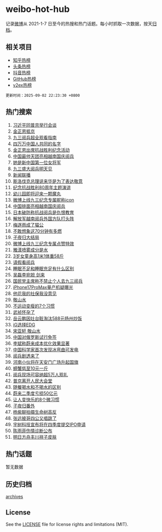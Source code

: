# weibo-hot-hub

记录[微博](https://www.weibo.com)从 2021-1-7 日至今的热搜和热门话题。每小时抓取一次数据，按天[归档](archives)。

## 相关项目

- [知乎热榜](https://github.com/snaildev/zhihu-hot-hub)
- [头条热榜](https://github.com/snaildev/toutiao-hot-hub)
- [抖音热榜](https://github.com/snaildev/douyin-hot-hub)
- [GitHub热榜](https://github.com/snaildev/github-hot-hub)
- [v2ex热榜](https://github.com/snaildev/v2ex-hot-hub)


`更新时间：2025-09-02 22:23:30 +0800`

## 热门搜索

1. [习近平同普京举行会谈](https://m.weibo.cn/search?containerid=100103type%3D1%26t%3D10%26q%3D%23%E4%B9%A0%E8%BF%91%E5%B9%B3%E5%90%8C%E6%99%AE%E4%BA%AC%E4%B8%BE%E8%A1%8C%E4%BC%9A%E8%B0%88%23&stream_entry_id=51&isnewpage=1&extparam=seat%3D1%26stream_entry_id%3D51%26c_type%3D51%26q%3D%2523%25E4%25B9%25A0%25E8%25BF%2591%25E5%25B9%25B3%25E5%2590%258C%25E6%2599%25AE%25E4%25BA%25AC%25E4%25B8%25BE%25E8%25A1%258C%25E4%25BC%259A%25E8%25B0%2588%2523%26cate%3D10103%26filter_type%3Drealtimehot%26dgr%3D0%26pos%3D0%26display_time%3D1756823008%26pre_seqid%3D17568230086429177301442)
1. [金正恩抵京](https://m.weibo.cn/search?containerid=100103type%3D1%26t%3D10%26q%3D%23%E9%87%91%E6%AD%A3%E6%81%A9%E6%8A%B5%E4%BA%AC%23&stream_entry_id=31&isnewpage=1&extparam=seat%3D1%26stream_entry_id%3D31%26flag%3D1%26q%3D%2523%25E9%2587%2591%25E6%25AD%25A3%25E6%2581%25A9%25E6%258A%25B5%25E4%25BA%25AC%2523%26lcate%3D5001%26dgr%3D0%26pos%3D0%26c_type%3D31%26realpos%3D1%26cate%3D5001%26band_rank%3D1%26filter_type%3Drealtimehot%26display_time%3D1756823008%26pre_seqid%3D17568230086429177301442)
1. [九三阅兵超全观看指南](https://m.weibo.cn/search?containerid=100103type%3D1%26t%3D10%26q%3D%23%E4%B9%9D%E4%B8%89%E9%98%85%E5%85%B5%E8%B6%85%E5%85%A8%E8%A7%82%E7%9C%8B%E6%8C%87%E5%8D%97%23&stream_entry_id=31&isnewpage=1&extparam=seat%3D1%26stream_entry_id%3D31%26flag%3D0%26q%3D%2523%25E4%25B9%259D%25E4%25B8%2589%25E9%2598%2585%25E5%2585%25B5%25E8%25B6%2585%25E5%2585%25A8%25E8%25A7%2582%25E7%259C%258B%25E6%258C%2587%25E5%258D%2597%2523%26lcate%3D5001%26dgr%3D0%26pos%3D1%26c_type%3D31%26realpos%3D2%26cate%3D5001%26band_rank%3D2%26filter_type%3Drealtimehot%26display_time%3D1756823008%26pre_seqid%3D17568230086429177301442)
1. [四万万中国人共同的名字](https://m.weibo.cn/search?containerid=100103type%3D1%26t%3D10%26q%3D%23%E5%9B%9B%E4%B8%87%E4%B8%87%E4%B8%AD%E5%9B%BD%E4%BA%BA%E5%85%B1%E5%90%8C%E7%9A%84%E5%90%8D%E5%AD%97%23&stream_entry_id=31&isnewpage=1&extparam=seat%3D1%26stream_entry_id%3D31%26flag%3D0%26q%3D%2523%25E5%259B%259B%25E4%25B8%2587%25E4%25B8%2587%25E4%25B8%25AD%25E5%259B%25BD%25E4%25BA%25BA%25E5%2585%25B1%25E5%2590%258C%25E7%259A%2584%25E5%2590%258D%25E5%25AD%2597%2523%26lcate%3D5001%26dgr%3D0%26pos%3D2%26c_type%3D31%26realpos%3D3%26cate%3D5001%26band_rank%3D3%26filter_type%3Drealtimehot%26display_time%3D1756823008%26pre_seqid%3D17568230086429177301442)
1. [金正恩出席抗战胜利纪念活动](https://m.weibo.cn/search?containerid=100103type%3D1%26t%3D10%26q%3D%23%E9%87%91%E6%AD%A3%E6%81%A9%E5%87%BA%E5%B8%AD%E6%8A%97%E6%88%98%E8%83%9C%E5%88%A9%E7%BA%AA%E5%BF%B5%E6%B4%BB%E5%8A%A8%23&stream_entry_id=31&isnewpage=1&extparam=seat%3D1%26stream_entry_id%3D31%26flag%3D1%26q%3D%2523%25E9%2587%2591%25E6%25AD%25A3%25E6%2581%25A9%25E5%2587%25BA%25E5%25B8%25AD%25E6%258A%2597%25E6%2588%2598%25E8%2583%259C%25E5%2588%25A9%25E7%25BA%25AA%25E5%25BF%25B5%25E6%25B4%25BB%25E5%258A%25A8%2523%26lcate%3D5001%26dgr%3D0%26pos%3D3%26c_type%3D31%26realpos%3D4%26cate%3D5001%26band_rank%3D4%26filter_type%3Drealtimehot%26display_time%3D1756823008%26pre_seqid%3D17568230086429177301442)
1. [中国最帅天团亮相越南国庆阅兵](https://m.weibo.cn/search?containerid=100103type%3D1%26t%3D10%26q%3D%23%E4%B8%AD%E5%9B%BD%E6%9C%80%E5%B8%85%E5%A4%A9%E5%9B%A2%E4%BA%AE%E7%9B%B8%E8%B6%8A%E5%8D%97%E5%9B%BD%E5%BA%86%E9%98%85%E5%85%B5%23&stream_entry_id=31&isnewpage=1&extparam=seat%3D1%26stream_entry_id%3D31%26flag%3D1%26q%3D%2523%25E4%25B8%25AD%25E5%259B%25BD%25E6%259C%2580%25E5%25B8%2585%25E5%25A4%25A9%25E5%259B%25A2%25E4%25BA%25AE%25E7%259B%25B8%25E8%25B6%258A%25E5%258D%2597%25E5%259B%25BD%25E5%25BA%2586%25E9%2598%2585%25E5%2585%25B5%2523%26lcate%3D5001%26dgr%3D0%26pos%3D4%26c_type%3D31%26realpos%3D5%26cate%3D5001%26band_rank%3D5%26filter_type%3Drealtimehot%26display_time%3D1756823008%26pre_seqid%3D17568230086429177301442)
1. [她是新中国第一位女将军](https://m.weibo.cn/search?containerid=100103type%3D1%26t%3D10%26q%3D%23%E5%A5%B9%E6%98%AF%E6%96%B0%E4%B8%AD%E5%9B%BD%E7%AC%AC%E4%B8%80%E4%BD%8D%E5%A5%B3%E5%B0%86%E5%86%9B%23&stream_entry_id=31&isnewpage=1&extparam=seat%3D1%26stream_entry_id%3D31%26flag%3D0%26q%3D%2523%25E5%25A5%25B9%25E6%2598%25AF%25E6%2596%25B0%25E4%25B8%25AD%25E5%259B%25BD%25E7%25AC%25AC%25E4%25B8%2580%25E4%25BD%258D%25E5%25A5%25B3%25E5%25B0%2586%25E5%2586%259B%2523%26lcate%3D5001%26dgr%3D0%26pos%3D5%26c_type%3D31%26realpos%3D6%26cate%3D5001%26band_rank%3D6%26filter_type%3Drealtimehot%26display_time%3D1756823008%26pre_seqid%3D17568230086429177301442)
1. [九三盛大阅兵明天见](https://m.weibo.cn/search?containerid=100103type%3D1%26t%3D10%26q%3D%23%E4%B9%9D%E4%B8%89%E7%9B%9B%E5%A4%A7%E9%98%85%E5%85%B5%E6%98%8E%E5%A4%A9%E8%A7%81%23&stream_entry_id=31&isnewpage=1&extparam=seat%3D1%26stream_entry_id%3D31%26flag%3D0%26q%3D%2523%25E4%25B9%259D%25E4%25B8%2589%25E7%259B%259B%25E5%25A4%25A7%25E9%2598%2585%25E5%2585%25B5%25E6%2598%258E%25E5%25A4%25A9%25E8%25A7%2581%2523%26lcate%3D5001%26dgr%3D0%26pos%3D6%26c_type%3D31%26realpos%3D7%26cate%3D5001%26band_rank%3D7%26filter_type%3Drealtimehot%26display_time%3D1756823008%26pre_seqid%3D17568230086429177301442)
1. [新闻联播](https://m.weibo.cn/search?containerid=100103type%3D1%26t%3D10%26q%3D%23%E6%96%B0%E9%97%BB%E8%81%94%E6%92%AD%23&stream_entry_id=31&isnewpage=1&extparam=seat%3D1%26stream_entry_id%3D31%26flag%3D0%26q%3D%2523%25E6%2596%25B0%25E9%2597%25BB%25E8%2581%2594%25E6%2592%25AD%2523%26lcate%3D5001%26dgr%3D0%26pos%3D7%26c_type%3D31%26realpos%3D8%26cate%3D5001%26band_rank%3D8%26filter_type%3Drealtimehot%26display_time%3D1756823008%26pre_seqid%3D17568230086429177301442)
1. [斯洛伐克总理说来华是为了表达敬意](https://m.weibo.cn/search?containerid=100103type%3D1%26t%3D10%26q%3D%23%E6%96%AF%E6%B4%9B%E4%BC%90%E5%85%8B%E6%80%BB%E7%90%86%E8%AF%B4%E6%9D%A5%E5%8D%8E%E6%98%AF%E4%B8%BA%E4%BA%86%E8%A1%A8%E8%BE%BE%E6%95%AC%E6%84%8F%23&stream_entry_id=31&isnewpage=1&extparam=seat%3D1%26stream_entry_id%3D31%26flag%3D0%26q%3D%2523%25E6%2596%25AF%25E6%25B4%259B%25E4%25BC%2590%25E5%2585%258B%25E6%2580%25BB%25E7%2590%2586%25E8%25AF%25B4%25E6%259D%25A5%25E5%258D%258E%25E6%2598%25AF%25E4%25B8%25BA%25E4%25BA%2586%25E8%25A1%25A8%25E8%25BE%25BE%25E6%2595%25AC%25E6%2584%258F%2523%26lcate%3D5001%26dgr%3D0%26pos%3D8%26c_type%3D31%26realpos%3D9%26cate%3D5001%26band_rank%3D9%26filter_type%3Drealtimehot%26display_time%3D1756823008%26pre_seqid%3D17568230086429177301442)
1. [纪念抗战胜利80周年主题演讲](https://m.weibo.cn/search?containerid=100103type%3D1%26t%3D10%26q%3D%23%E7%BA%AA%E5%BF%B5%E6%8A%97%E6%88%98%E8%83%9C%E5%88%A980%E5%91%A8%E5%B9%B4%E4%B8%BB%E9%A2%98%E6%BC%94%E8%AE%B2%23&stream_entry_id=31&isnewpage=1&extparam=seat%3D1%26stream_entry_id%3D31%26flag%3D0%26q%3D%2523%25E7%25BA%25AA%25E5%25BF%25B5%25E6%258A%2597%25E6%2588%2598%25E8%2583%259C%25E5%2588%25A980%25E5%2591%25A8%25E5%25B9%25B4%25E4%25B8%25BB%25E9%25A2%2598%25E6%25BC%2594%25E8%25AE%25B2%2523%26lcate%3D5001%26dgr%3D0%26pos%3D9%26c_type%3D31%26realpos%3D10%26cate%3D5001%26band_rank%3D10%26filter_type%3Drealtimehot%26display_time%3D1756823008%26pre_seqid%3D17568230086429177301442)
1. [幼儿园即将迎来一颗魔丸](https://m.weibo.cn/search?containerid=100103type%3D1%26t%3D10%26q%3D%E5%B9%BC%E5%84%BF%E5%9B%AD%E5%8D%B3%E5%B0%86%E8%BF%8E%E6%9D%A5%E4%B8%80%E9%A2%97%E9%AD%94%E4%B8%B8&stream_entry_id=31&isnewpage=1&extparam=seat%3D1%26stream_entry_id%3D31%26flag%3D0%26q%3D%25E5%25B9%25BC%25E5%2584%25BF%25E5%259B%25AD%25E5%258D%25B3%25E5%25B0%2586%25E8%25BF%258E%25E6%259D%25A5%25E4%25B8%2580%25E9%25A2%2597%25E9%25AD%2594%25E4%25B8%25B8%26lcate%3D5001%26dgr%3D0%26pos%3D10%26c_type%3D31%26realpos%3D11%26cate%3D5001%26band_rank%3D11%26filter_type%3Drealtimehot%26display_time%3D1756823008%26pre_seqid%3D17568230086429177301442)
1. [微博上线九三纪念专属昵称icon](https://m.weibo.cn/search?containerid=100103type%3D1%26t%3D10%26q%3D%23%E5%BE%AE%E5%8D%9A%E4%B8%8A%E7%BA%BF%E4%B9%9D%E4%B8%89%E7%BA%AA%E5%BF%B5%E4%B8%93%E5%B1%9E%E6%98%B5%E7%A7%B0icon%23&stream_entry_id=31&isnewpage=1&extparam=seat%3D1%26stream_entry_id%3D31%26flag%3D0%26q%3D%2523%25E5%25BE%25AE%25E5%258D%259A%25E4%25B8%258A%25E7%25BA%25BF%25E4%25B9%259D%25E4%25B8%2589%25E7%25BA%25AA%25E5%25BF%25B5%25E4%25B8%2593%25E5%25B1%259E%25E6%2598%25B5%25E7%25A7%25B0icon%2523%26lcate%3D5001%26dgr%3D0%26pos%3D11%26c_type%3D31%26realpos%3D12%26cate%3D5001%26band_rank%3D12%26filter_type%3Drealtimehot%26display_time%3D1756823008%26pre_seqid%3D17568230086429177301442)
1. [中国排面亮相越南国庆阅兵](https://m.weibo.cn/search?containerid=100103type%3D1%26t%3D10%26q%3D%23%E4%B8%AD%E5%9B%BD%E6%8E%92%E9%9D%A2%E4%BA%AE%E7%9B%B8%E8%B6%8A%E5%8D%97%E5%9B%BD%E5%BA%86%E9%98%85%E5%85%B5%23&stream_entry_id=31&isnewpage=1&extparam=seat%3D1%26stream_entry_id%3D31%26flag%3D0%26q%3D%2523%25E4%25B8%25AD%25E5%259B%25BD%25E6%258E%2592%25E9%259D%25A2%25E4%25BA%25AE%25E7%259B%25B8%25E8%25B6%258A%25E5%258D%2597%25E5%259B%25BD%25E5%25BA%2586%25E9%2598%2585%25E5%2585%25B5%2523%26lcate%3D5001%26dgr%3D0%26pos%3D12%26c_type%3D31%26realpos%3D13%26cate%3D5001%26band_rank%3D13%26filter_type%3Drealtimehot%26display_time%3D1756823008%26pre_seqid%3D17568230086429177301442)
1. [日本破防称抗战阅兵是仇恨教育](https://m.weibo.cn/search?containerid=100103type%3D1%26t%3D10%26q%3D%23%E6%97%A5%E6%9C%AC%E7%A0%B4%E9%98%B2%E7%A7%B0%E6%8A%97%E6%88%98%E9%98%85%E5%85%B5%E6%98%AF%E4%BB%87%E6%81%A8%E6%95%99%E8%82%B2%23&stream_entry_id=31&isnewpage=1&extparam=seat%3D1%26stream_entry_id%3D31%26flag%3D0%26q%3D%2523%25E6%2597%25A5%25E6%259C%25AC%25E7%25A0%25B4%25E9%2598%25B2%25E7%25A7%25B0%25E6%258A%2597%25E6%2588%2598%25E9%2598%2585%25E5%2585%25B5%25E6%2598%25AF%25E4%25BB%2587%25E6%2581%25A8%25E6%2595%2599%25E8%2582%25B2%2523%26lcate%3D5001%26dgr%3D0%26pos%3D13%26c_type%3D31%26realpos%3D14%26cate%3D5001%26band_rank%3D14%26filter_type%3Drealtimehot%26display_time%3D1756823008%26pre_seqid%3D17568230086429177301442)
1. [解放军越南阅兵外国方队打头阵](https://m.weibo.cn/search?containerid=100103type%3D1%26t%3D10%26q%3D%E8%A7%A3%E6%94%BE%E5%86%9B%E8%B6%8A%E5%8D%97%E9%98%85%E5%85%B5%E5%A4%96%E5%9B%BD%E6%96%B9%E9%98%9F%E6%89%93%E5%A4%B4%E9%98%B5&stream_entry_id=31&isnewpage=1&extparam=seat%3D1%26stream_entry_id%3D31%26flag%3D0%26q%3D%25E8%25A7%25A3%25E6%2594%25BE%25E5%2586%259B%25E8%25B6%258A%25E5%258D%2597%25E9%2598%2585%25E5%2585%25B5%25E5%25A4%2596%25E5%259B%25BD%25E6%2596%25B9%25E9%2598%259F%25E6%2589%2593%25E5%25A4%25B4%25E9%2598%25B5%26lcate%3D5001%26dgr%3D0%26pos%3D14%26c_type%3D31%26realpos%3D15%26cate%3D5001%26band_rank%3D15%26filter_type%3Drealtimehot%26display_time%3D1756823008%26pre_seqid%3D17568230086429177301442)
1. [梅逐雨成了猫公](https://m.weibo.cn/search?containerid=100103type%3D1%26t%3D10%26q%3D%23%E6%A2%85%E9%80%90%E9%9B%A8%E6%88%90%E4%BA%86%E7%8C%AB%E5%85%AC%23&stream_entry_id=31&isnewpage=1&extparam=seat%3D1%26stream_entry_id%3D31%26flag%3D0%26q%3D%2523%25E6%25A2%2585%25E9%2580%2590%25E9%259B%25A8%25E6%2588%2590%25E4%25BA%2586%25E7%258C%25AB%25E5%2585%25AC%2523%26lcate%3D5001%26dgr%3D0%26pos%3D15%26c_type%3D31%26realpos%3D16%26cate%3D5001%26band_rank%3D16%26filter_type%3Drealtimehot%26display_time%3D1756823008%26pre_seqid%3D17568230086429177301442)
1. [不敢想象这70分钟有多燃](https://m.weibo.cn/search?containerid=100103type%3D1%26t%3D10%26q%3D%23%E4%B8%8D%E6%95%A2%E6%83%B3%E8%B1%A1%E8%BF%9970%E5%88%86%E9%92%9F%E6%9C%89%E5%A4%9A%E7%87%83%23&stream_entry_id=31&isnewpage=1&extparam=seat%3D1%26stream_entry_id%3D31%26flag%3D1%26q%3D%2523%25E4%25B8%258D%25E6%2595%25A2%25E6%2583%25B3%25E8%25B1%25A1%25E8%25BF%259970%25E5%2588%2586%25E9%2592%259F%25E6%259C%2589%25E5%25A4%259A%25E7%2587%2583%2523%26lcate%3D5001%26dgr%3D0%26pos%3D16%26c_type%3D31%26realpos%3D17%26cate%3D5001%26band_rank%3D17%26filter_type%3Drealtimehot%26display_time%3D1756823008%26pre_seqid%3D17568230086429177301442)
1. [子夜归大结局](https://m.weibo.cn/search?containerid=100103type%3D1%26t%3D10%26q%3D%E5%AD%90%E5%A4%9C%E5%BD%92%E5%A4%A7%E7%BB%93%E5%B1%80&stream_entry_id=31&isnewpage=1&extparam=seat%3D1%26stream_entry_id%3D31%26flag%3D0%26q%3D%25E5%25AD%2590%25E5%25A4%259C%25E5%25BD%2592%25E5%25A4%25A7%25E7%25BB%2593%25E5%25B1%2580%26lcate%3D5001%26dgr%3D0%26pos%3D17%26c_type%3D31%26realpos%3D18%26cate%3D5001%26band_rank%3D18%26filter_type%3Drealtimehot%26display_time%3D1756823008%26pre_seqid%3D17568230086429177301442)
1. [微博上线九三纪念专属点赞特效](https://m.weibo.cn/search?containerid=100103type%3D1%26t%3D10%26q%3D%23%E5%BE%AE%E5%8D%9A%E4%B8%8A%E7%BA%BF%E4%B9%9D%E4%B8%89%E7%BA%AA%E5%BF%B5%E4%B8%93%E5%B1%9E%E7%82%B9%E8%B5%9E%E7%89%B9%E6%95%88%23&stream_entry_id=31&isnewpage=1&extparam=seat%3D1%26stream_entry_id%3D31%26flag%3D0%26q%3D%2523%25E5%25BE%25AE%25E5%258D%259A%25E4%25B8%258A%25E7%25BA%25BF%25E4%25B9%259D%25E4%25B8%2589%25E7%25BA%25AA%25E5%25BF%25B5%25E4%25B8%2593%25E5%25B1%259E%25E7%2582%25B9%25E8%25B5%259E%25E7%2589%25B9%25E6%2595%2588%2523%26lcate%3D5001%26dgr%3D0%26pos%3D18%26c_type%3D31%26realpos%3D19%26cate%3D5001%26band_rank%3D19%26filter_type%3Drealtimehot%26display_time%3D1756823008%26pre_seqid%3D17568230086429177301442)
1. [雅漾喷雾成分是水](https://m.weibo.cn/search?containerid=100103type%3D1%26t%3D10%26q%3D%23%E9%9B%85%E6%BC%BE%E5%96%B7%E9%9B%BE%E6%88%90%E5%88%86%E6%98%AF%E6%B0%B4%23&stream_entry_id=31&isnewpage=1&extparam=seat%3D1%26stream_entry_id%3D31%26flag%3D0%26q%3D%2523%25E9%259B%2585%25E6%25BC%25BE%25E5%2596%25B7%25E9%259B%25BE%25E6%2588%2590%25E5%2588%2586%25E6%2598%25AF%25E6%25B0%25B4%2523%26lcate%3D5001%26dgr%3D0%26pos%3D19%26c_type%3D31%26realpos%3D20%26cate%3D5001%26band_rank%3D20%26filter_type%3Drealtimehot%26display_time%3D1756823008%26pre_seqid%3D17568230086429177301442)
1. [3岁女童身高1米1体重58斤](https://m.weibo.cn/search?containerid=100103type%3D1%26t%3D10%26q%3D%233%E5%B2%81%E5%A5%B3%E7%AB%A5%E8%BA%AB%E9%AB%981%E7%B1%B31%E4%BD%93%E9%87%8D58%E6%96%A4%23&stream_entry_id=31&isnewpage=1&extparam=seat%3D1%26stream_entry_id%3D31%26flag%3D1%26q%3D%25233%25E5%25B2%2581%25E5%25A5%25B3%25E7%25AB%25A5%25E8%25BA%25AB%25E9%25AB%25981%25E7%25B1%25B31%25E4%25BD%2593%25E9%2587%258D58%25E6%2596%25A4%2523%26lcate%3D5001%26dgr%3D0%26pos%3D20%26c_type%3D31%26realpos%3D21%26cate%3D5001%26band_rank%3D21%26filter_type%3Drealtimehot%26display_time%3D1756823008%26pre_seqid%3D17568230086429177301442)
1. [请假看阅兵](https://m.weibo.cn/search?containerid=100103type%3D1%26t%3D10%26q%3D%E8%AF%B7%E5%81%87%E7%9C%8B%E9%98%85%E5%85%B5&stream_entry_id=31&isnewpage=1&extparam=seat%3D1%26stream_entry_id%3D31%26flag%3D0%26q%3D%25E8%25AF%25B7%25E5%2581%2587%25E7%259C%258B%25E9%2598%2585%25E5%2585%25B5%26lcate%3D5001%26dgr%3D0%26pos%3D21%26c_type%3D31%26realpos%3D22%26cate%3D5001%26band_rank%3D22%26filter_type%3Drealtimehot%26display_time%3D1756823008%26pre_seqid%3D17568230086429177301442)
1. [睡眠不足和睡眠充足有什么区别](https://m.weibo.cn/search?containerid=100103type%3D1%26t%3D10%26q%3D%E7%9D%A1%E7%9C%A0%E4%B8%8D%E8%B6%B3%E5%92%8C%E7%9D%A1%E7%9C%A0%E5%85%85%E8%B6%B3%E6%9C%89%E4%BB%80%E4%B9%88%E5%8C%BA%E5%88%AB&stream_entry_id=31&isnewpage=1&extparam=seat%3D1%26stream_entry_id%3D31%26flag%3D0%26q%3D%25E7%259D%25A1%25E7%259C%25A0%25E4%25B8%258D%25E8%25B6%25B3%25E5%2592%258C%25E7%259D%25A1%25E7%259C%25A0%25E5%2585%2585%25E8%25B6%25B3%25E6%259C%2589%25E4%25BB%2580%25E4%25B9%2588%25E5%258C%25BA%25E5%2588%25AB%26lcate%3D5001%26dgr%3D0%26pos%3D22%26c_type%3D31%26realpos%3D23%26cate%3D5001%26band_rank%3D23%26filter_type%3Drealtimehot%26display_time%3D1756823008%26pre_seqid%3D17568230086429177301442)
1. [吴磊李宛妲 剑来](https://m.weibo.cn/search?containerid=100103type%3D1%26t%3D10%26q%3D%E5%90%B4%E7%A3%8A%E6%9D%8E%E5%AE%9B%E5%A6%B2+%E5%89%91%E6%9D%A5&stream_entry_id=31&isnewpage=1&extparam=seat%3D1%26stream_entry_id%3D31%26flag%3D1%26q%3D%25E5%2590%25B4%25E7%25A3%258A%25E6%259D%258E%25E5%25AE%259B%25E5%25A6%25B2%2520%25E5%2589%2591%25E6%259D%25A5%26lcate%3D5001%26dgr%3D0%26pos%3D23%26c_type%3D31%26realpos%3D24%26cate%3D5001%26band_rank%3D24%26filter_type%3Drealtimehot%26display_time%3D1756823008%26pre_seqid%3D17568230086429177301442)
1. [国民党主席称不禁止个人去九三阅兵](https://m.weibo.cn/search?containerid=100103type%3D1%26t%3D10%26q%3D%23%E5%9B%BD%E6%B0%91%E5%85%9A%E4%B8%BB%E5%B8%AD%E7%A7%B0%E4%B8%8D%E7%A6%81%E6%AD%A2%E4%B8%AA%E4%BA%BA%E5%8E%BB%E4%B9%9D%E4%B8%89%E9%98%85%E5%85%B5%23&stream_entry_id=31&isnewpage=1&extparam=seat%3D1%26stream_entry_id%3D31%26flag%3D0%26q%3D%2523%25E5%259B%25BD%25E6%25B0%2591%25E5%2585%259A%25E4%25B8%25BB%25E5%25B8%25AD%25E7%25A7%25B0%25E4%25B8%258D%25E7%25A6%2581%25E6%25AD%25A2%25E4%25B8%25AA%25E4%25BA%25BA%25E5%258E%25BB%25E4%25B9%259D%25E4%25B8%2589%25E9%2598%2585%25E5%2585%25B5%2523%26lcate%3D5001%26dgr%3D0%26pos%3D24%26c_type%3D31%26realpos%3D25%26cate%3D5001%26band_rank%3D25%26filter_type%3Drealtimehot%26display_time%3D1756823008%26pre_seqid%3D17568230086429177301442)
1. [iPhone17ProMax量产机疑曝光](https://m.weibo.cn/search?containerid=100103type%3D1%26t%3D10%26q%3D%23iPhone17ProMax%E9%87%8F%E4%BA%A7%E6%9C%BA%E7%96%91%E6%9B%9D%E5%85%89%23&stream_entry_id=31&isnewpage=1&extparam=seat%3D1%26stream_entry_id%3D31%26flag%3D1%26q%3D%2523iPhone17ProMax%25E9%2587%258F%25E4%25BA%25A7%25E6%259C%25BA%25E7%2596%2591%25E6%259B%259D%25E5%2585%2589%2523%26lcate%3D5001%26dgr%3D0%26pos%3D25%26c_type%3D31%26realpos%3D26%26cate%3D5001%26band_rank%3D26%26filter_type%3Drealtimehot%26display_time%3D1756823008%26pre_seqid%3D17568230086429177301442)
1. [他花我的社保我没意见](https://m.weibo.cn/search?containerid=100103type%3D1%26t%3D10%26q%3D%E4%BB%96%E8%8A%B1%E6%88%91%E7%9A%84%E7%A4%BE%E4%BF%9D%E6%88%91%E6%B2%A1%E6%84%8F%E8%A7%81&stream_entry_id=31&isnewpage=1&extparam=seat%3D1%26stream_entry_id%3D31%26flag%3D0%26q%3D%25E4%25BB%2596%25E8%258A%25B1%25E6%2588%2591%25E7%259A%2584%25E7%25A4%25BE%25E4%25BF%259D%25E6%2588%2591%25E6%25B2%25A1%25E6%2584%258F%25E8%25A7%2581%26lcate%3D5001%26dgr%3D0%26pos%3D26%26c_type%3D31%26realpos%3D27%26cate%3D5001%26band_rank%3D27%26filter_type%3Drealtimehot%26display_time%3D1756823008%26pre_seqid%3D17568230086429177301442)
1. [敬山水](https://m.weibo.cn/search?containerid=100103type%3D1%26t%3D10%26q%3D%E6%95%AC%E5%B1%B1%E6%B0%B4&stream_entry_id=31&isnewpage=1&extparam=seat%3D1%26stream_entry_id%3D31%26flag%3D1%26q%3D%25E6%2595%25AC%25E5%25B1%25B1%25E6%25B0%25B4%26lcate%3D5001%26dgr%3D0%26pos%3D27%26c_type%3D31%26realpos%3D28%26cate%3D5001%26band_rank%3D28%26filter_type%3Drealtimehot%26display_time%3D1756823008%26pre_seqid%3D17568230086429177301442)
1. [不运动变瘦的7个习惯](https://m.weibo.cn/search?containerid=100103type%3D1%26t%3D10%26q%3D%E4%B8%8D%E8%BF%90%E5%8A%A8%E5%8F%98%E7%98%A6%E7%9A%847%E4%B8%AA%E4%B9%A0%E6%83%AF&stream_entry_id=31&isnewpage=1&extparam=seat%3D1%26stream_entry_id%3D31%26flag%3D0%26q%3D%25E4%25B8%258D%25E8%25BF%2590%25E5%258A%25A8%25E5%258F%2598%25E7%2598%25A6%25E7%259A%25847%25E4%25B8%25AA%25E4%25B9%25A0%25E6%2583%25AF%26lcate%3D5001%26dgr%3D0%26pos%3D28%26c_type%3D31%26realpos%3D29%26cate%3D5001%26band_rank%3D29%26filter_type%3Drealtimehot%26display_time%3D1756823008%26pre_seqid%3D17568230086429177301442)
1. [武祯怀孕了](https://m.weibo.cn/search?containerid=100103type%3D1%26t%3D10%26q%3D%23%E6%AD%A6%E7%A5%AF%E6%80%80%E5%AD%95%E4%BA%86%23&stream_entry_id=31&isnewpage=1&extparam=seat%3D1%26stream_entry_id%3D31%26flag%3D0%26q%3D%2523%25E6%25AD%25A6%25E7%25A5%25AF%25E6%2580%2580%25E5%25AD%2595%25E4%25BA%2586%2523%26lcate%3D5001%26dgr%3D0%26pos%3D29%26c_type%3D31%26realpos%3D30%26cate%3D5001%26band_rank%3D30%26filter_type%3Drealtimehot%26display_time%3D1756823008%26pre_seqid%3D17568230086429177301442)
1. [岳云鹏因灶台脏淘汰588元扬州炒饭](https://m.weibo.cn/search?containerid=100103type%3D1%26t%3D10%26q%3D%E5%B2%B3%E4%BA%91%E9%B9%8F%E5%9B%A0%E7%81%B6%E5%8F%B0%E8%84%8F%E6%B7%98%E6%B1%B0588%E5%85%83%E6%89%AC%E5%B7%9E%E7%82%92%E9%A5%AD&stream_entry_id=31&isnewpage=1&extparam=seat%3D1%26stream_entry_id%3D31%26flag%3D0%26q%3D%25E5%25B2%25B3%25E4%25BA%2591%25E9%25B9%258F%25E5%259B%25A0%25E7%2581%25B6%25E5%258F%25B0%25E8%2584%258F%25E6%25B7%2598%25E6%25B1%25B0588%25E5%2585%2583%25E6%2589%25AC%25E5%25B7%259E%25E7%2582%2592%25E9%25A5%25AD%26lcate%3D5001%26dgr%3D0%26pos%3D30%26c_type%3D31%26realpos%3D31%26cate%3D5001%26band_rank%3D31%26filter_type%3Drealtimehot%26display_time%3D1756823008%26pre_seqid%3D17568230086429177301442)
1. [iG选择EDG](https://m.weibo.cn/search?containerid=100103type%3D1%26t%3D10%26q%3D%23iG%E9%80%89%E6%8B%A9EDG%23&stream_entry_id=31&isnewpage=1&extparam=seat%3D1%26stream_entry_id%3D31%26flag%3D0%26q%3D%2523iG%25E9%2580%2589%25E6%258B%25A9EDG%2523%26lcate%3D5001%26dgr%3D0%26pos%3D31%26c_type%3D31%26realpos%3D32%26cate%3D5001%26band_rank%3D32%26filter_type%3Drealtimehot%26display_time%3D1756823008%26pre_seqid%3D17568230086429177301442)
1. [宋亚轩 敬山水](https://m.weibo.cn/search?containerid=100103type%3D1%26t%3D10%26q%3D%E5%AE%8B%E4%BA%9A%E8%BD%A9+%E6%95%AC%E5%B1%B1%E6%B0%B4&stream_entry_id=31&isnewpage=1&extparam=seat%3D1%26stream_entry_id%3D31%26flag%3D0%26q%3D%25E5%25AE%258B%25E4%25BA%259A%25E8%25BD%25A9%2520%25E6%2595%25AC%25E5%25B1%25B1%25E6%25B0%25B4%26lcate%3D5001%26dgr%3D0%26pos%3D32%26c_type%3D31%26realpos%3D33%26cate%3D5001%26band_rank%3D33%26filter_type%3Drealtimehot%26display_time%3D1756823008%26pre_seqid%3D17568230086429177301442)
1. [中国对俄罗斯试行免签](https://m.weibo.cn/search?containerid=100103type%3D1%26t%3D10%26q%3D%23%E4%B8%AD%E5%9B%BD%E5%AF%B9%E4%BF%84%E7%BD%97%E6%96%AF%E8%AF%95%E8%A1%8C%E5%85%8D%E7%AD%BE%23&stream_entry_id=31&isnewpage=1&extparam=seat%3D1%26stream_entry_id%3D31%26flag%3D0%26q%3D%2523%25E4%25B8%25AD%25E5%259B%25BD%25E5%25AF%25B9%25E4%25BF%2584%25E7%25BD%2597%25E6%2596%25AF%25E8%25AF%2595%25E8%25A1%258C%25E5%2585%258D%25E7%25AD%25BE%2523%26lcate%3D5001%26dgr%3D0%26pos%3D33%26c_type%3D31%26realpos%3D34%26cate%3D5001%26band_rank%3D34%26filter_type%3Drealtimehot%26display_time%3D1756823008%26pre_seqid%3D17568230086429177301442)
1. [李斌称蔚来成本优化效果显著](https://m.weibo.cn/search?containerid=100103type%3D1%26t%3D10%26q%3D%23%E6%9D%8E%E6%96%8C%E7%A7%B0%E8%94%9A%E6%9D%A5%E6%88%90%E6%9C%AC%E4%BC%98%E5%8C%96%E6%95%88%E6%9E%9C%E6%98%BE%E8%91%97%23&stream_entry_id=31&isnewpage=1&extparam=seat%3D1%26stream_entry_id%3D31%26flag%3D1%26q%3D%2523%25E6%259D%258E%25E6%2596%258C%25E7%25A7%25B0%25E8%2594%259A%25E6%259D%25A5%25E6%2588%2590%25E6%259C%25AC%25E4%25BC%2598%25E5%258C%2596%25E6%2595%2588%25E6%259E%259C%25E6%2598%25BE%25E8%2591%2597%2523%26lcate%3D5001%26dgr%3D0%26pos%3D34%26c_type%3D31%26realpos%3D35%26cate%3D5001%26band_rank%3D35%26filter_type%3Drealtimehot%26display_time%3D1756823008%26pre_seqid%3D17568230086429177301442)
1. [中国科学家首次发现冰弯曲可发电](https://m.weibo.cn/search?containerid=100103type%3D1%26t%3D10%26q%3D%23%E4%B8%AD%E5%9B%BD%E7%A7%91%E5%AD%A6%E5%AE%B6%E9%A6%96%E6%AC%A1%E5%8F%91%E7%8E%B0%E5%86%B0%E5%BC%AF%E6%9B%B2%E5%8F%AF%E5%8F%91%E7%94%B5%23&stream_entry_id=31&isnewpage=1&extparam=seat%3D1%26stream_entry_id%3D31%26flag%3D1%26q%3D%2523%25E4%25B8%25AD%25E5%259B%25BD%25E7%25A7%2591%25E5%25AD%25A6%25E5%25AE%25B6%25E9%25A6%2596%25E6%25AC%25A1%25E5%258F%2591%25E7%258E%25B0%25E5%2586%25B0%25E5%25BC%25AF%25E6%259B%25B2%25E5%258F%25AF%25E5%258F%2591%25E7%2594%25B5%2523%26lcate%3D5001%26dgr%3D0%26pos%3D35%26c_type%3D31%26realpos%3D36%26cate%3D5001%26band_rank%3D36%26filter_type%3Drealtimehot%26display_time%3D1756823008%26pre_seqid%3D17568230086429177301442)
1. [阅兵剧透来了](https://m.weibo.cn/search?containerid=100103type%3D1%26t%3D10%26q%3D%23%E9%98%85%E5%85%B5%E5%89%A7%E9%80%8F%E6%9D%A5%E4%BA%86%23&stream_entry_id=31&isnewpage=1&extparam=seat%3D1%26stream_entry_id%3D31%26flag%3D0%26q%3D%2523%25E9%2598%2585%25E5%2585%25B5%25E5%2589%25A7%25E9%2580%258F%25E6%259D%25A5%25E4%25BA%2586%2523%26lcate%3D5001%26dgr%3D0%26pos%3D36%26c_type%3D31%26realpos%3D37%26cate%3D5001%26band_rank%3D37%26filter_type%3Drealtimehot%26display_time%3D1756823008%26pre_seqid%3D17568230086429177301442)
1. [河南小伙将在天安门广场升起国旗](https://m.weibo.cn/search?containerid=100103type%3D1%26t%3D10%26q%3D%23%E6%B2%B3%E5%8D%97%E5%B0%8F%E4%BC%99%E5%B0%86%E5%9C%A8%E5%A4%A9%E5%AE%89%E9%97%A8%E5%B9%BF%E5%9C%BA%E5%8D%87%E8%B5%B7%E5%9B%BD%E6%97%97%23&stream_entry_id=31&isnewpage=1&extparam=seat%3D1%26stream_entry_id%3D31%26flag%3D1%26q%3D%2523%25E6%25B2%25B3%25E5%258D%2597%25E5%25B0%258F%25E4%25BC%2599%25E5%25B0%2586%25E5%259C%25A8%25E5%25A4%25A9%25E5%25AE%2589%25E9%2597%25A8%25E5%25B9%25BF%25E5%259C%25BA%25E5%258D%2587%25E8%25B5%25B7%25E5%259B%25BD%25E6%2597%2597%2523%26lcate%3D5001%26dgr%3D0%26pos%3D37%26c_type%3D31%26realpos%3D38%26cate%3D5001%26band_rank%3D38%26filter_type%3Drealtimehot%26display_time%3D1756823008%26pre_seqid%3D17568230086429177301442)
1. [螃蟹低至10元一斤](https://m.weibo.cn/search?containerid=100103type%3D1%26t%3D10%26q%3D%23%E8%9E%83%E8%9F%B9%E4%BD%8E%E8%87%B310%E5%85%83%E4%B8%80%E6%96%A4%23&stream_entry_id=31&isnewpage=1&extparam=seat%3D1%26stream_entry_id%3D31%26flag%3D0%26q%3D%2523%25E8%259E%2583%25E8%259F%25B9%25E4%25BD%258E%25E8%2587%25B310%25E5%2585%2583%25E4%25B8%2580%25E6%2596%25A4%2523%26lcate%3D5001%26dgr%3D0%26pos%3D38%26c_type%3D31%26realpos%3D39%26cate%3D5001%26band_rank%3D39%26filter_type%3Drealtimehot%26display_time%3D1756823008%26pre_seqid%3D17568230086429177301442)
1. [阅兵现场可容纳超5万人观礼](https://m.weibo.cn/search?containerid=100103type%3D1%26t%3D10%26q%3D%23%E9%98%85%E5%85%B5%E7%8E%B0%E5%9C%BA%E5%8F%AF%E5%AE%B9%E7%BA%B3%E8%B6%855%E4%B8%87%E4%BA%BA%E8%A7%82%E7%A4%BC%23&stream_entry_id=31&isnewpage=1&extparam=seat%3D1%26stream_entry_id%3D31%26flag%3D1%26q%3D%2523%25E9%2598%2585%25E5%2585%25B5%25E7%258E%25B0%25E5%259C%25BA%25E5%258F%25AF%25E5%25AE%25B9%25E7%25BA%25B3%25E8%25B6%25855%25E4%25B8%2587%25E4%25BA%25BA%25E8%25A7%2582%25E7%25A4%25BC%2523%26lcate%3D5001%26dgr%3D0%26pos%3D39%26c_type%3D31%26realpos%3D40%26cate%3D5001%26band_rank%3D40%26filter_type%3Drealtimehot%26display_time%3D1756823008%26pre_seqid%3D17568230086429177301442)
1. [普京离开人民大会堂](https://m.weibo.cn/search?containerid=100103type%3D1%26t%3D10%26q%3D%23%E6%99%AE%E4%BA%AC%E7%A6%BB%E5%BC%80%E4%BA%BA%E6%B0%91%E5%A4%A7%E4%BC%9A%E5%A0%82%23&stream_entry_id=31&isnewpage=1&extparam=seat%3D1%26stream_entry_id%3D31%26flag%3D0%26q%3D%2523%25E6%2599%25AE%25E4%25BA%25AC%25E7%25A6%25BB%25E5%25BC%2580%25E4%25BA%25BA%25E6%25B0%2591%25E5%25A4%25A7%25E4%25BC%259A%25E5%25A0%2582%2523%26lcate%3D5001%26dgr%3D0%26pos%3D40%26c_type%3D31%26realpos%3D41%26cate%3D5001%26band_rank%3D41%26filter_type%3Drealtimehot%26display_time%3D1756823008%26pre_seqid%3D17568230086429177301442)
1. [随餐喝水和不喝水的区别](https://m.weibo.cn/search?containerid=100103type%3D1%26t%3D10%26q%3D%E9%9A%8F%E9%A4%90%E5%96%9D%E6%B0%B4%E5%92%8C%E4%B8%8D%E5%96%9D%E6%B0%B4%E7%9A%84%E5%8C%BA%E5%88%AB&stream_entry_id=31&isnewpage=1&extparam=seat%3D1%26stream_entry_id%3D31%26flag%3D0%26q%3D%25E9%259A%258F%25E9%25A4%2590%25E5%2596%259D%25E6%25B0%25B4%25E5%2592%258C%25E4%25B8%258D%25E5%2596%259D%25E6%25B0%25B4%25E7%259A%2584%25E5%258C%25BA%25E5%2588%25AB%26lcate%3D5001%26dgr%3D0%26pos%3D41%26c_type%3D31%26realpos%3D42%26cate%3D5001%26band_rank%3D42%26filter_type%3Drealtimehot%26display_time%3D1756823008%26pre_seqid%3D17568230086429177301442)
1. [蔚来二季度亏损50亿元](https://m.weibo.cn/search?containerid=100103type%3D1%26t%3D10%26q%3D%23%E8%94%9A%E6%9D%A5%E4%BA%8C%E5%AD%A3%E5%BA%A6%E4%BA%8F%E6%8D%9F50%E4%BA%BF%E5%85%83%23&stream_entry_id=31&isnewpage=1&extparam=seat%3D1%26stream_entry_id%3D31%26flag%3D1%26q%3D%2523%25E8%2594%259A%25E6%259D%25A5%25E4%25BA%258C%25E5%25AD%25A3%25E5%25BA%25A6%25E4%25BA%258F%25E6%258D%259F50%25E4%25BA%25BF%25E5%2585%2583%2523%26lcate%3D5001%26dgr%3D0%26pos%3D42%26c_type%3D31%26realpos%3D43%26cate%3D5001%26band_rank%3D43%26filter_type%3Drealtimehot%26display_time%3D1756823008%26pre_seqid%3D17568230086429177301442)
1. [让人变快乐的8个微习惯](https://m.weibo.cn/search?containerid=100103type%3D1%26t%3D10%26q%3D%23%E8%AE%A9%E4%BA%BA%E5%8F%98%E5%BF%AB%E4%B9%90%E7%9A%848%E4%B8%AA%E5%BE%AE%E4%B9%A0%E6%83%AF%23&stream_entry_id=31&isnewpage=1&extparam=seat%3D1%26stream_entry_id%3D31%26flag%3D1%26q%3D%2523%25E8%25AE%25A9%25E4%25BA%25BA%25E5%258F%2598%25E5%25BF%25AB%25E4%25B9%2590%25E7%259A%25848%25E4%25B8%25AA%25E5%25BE%25AE%25E4%25B9%25A0%25E6%2583%25AF%2523%26lcate%3D5001%26dgr%3D0%26pos%3D43%26c_type%3D31%26realpos%3D44%26cate%3D5001%26band_rank%3D44%26filter_type%3Drealtimehot%26display_time%3D1756823008%26pre_seqid%3D17568230086429177301442)
1. [子夜归番外](https://m.weibo.cn/search?containerid=100103type%3D1%26t%3D10%26q%3D%23%E5%AD%90%E5%A4%9C%E5%BD%92%E7%95%AA%E5%A4%96%23&stream_entry_id=31&isnewpage=1&extparam=seat%3D1%26stream_entry_id%3D31%26flag%3D0%26q%3D%2523%25E5%25AD%2590%25E5%25A4%259C%25E5%25BD%2592%25E7%2595%25AA%25E5%25A4%2596%2523%26lcate%3D5001%26dgr%3D0%26pos%3D44%26c_type%3D31%26realpos%3D45%26cate%3D5001%26band_rank%3D45%26filter_type%3Drealtimehot%26display_time%3D1756823008%26pre_seqid%3D17568230086429177301442)
1. [杨紫聊拍摄生命树高反](https://m.weibo.cn/search?containerid=100103type%3D1%26t%3D10%26q%3D%23%E6%9D%A8%E7%B4%AB%E8%81%8A%E6%8B%8D%E6%91%84%E7%94%9F%E5%91%BD%E6%A0%91%E9%AB%98%E5%8F%8D%23&stream_entry_id=31&isnewpage=1&extparam=seat%3D1%26stream_entry_id%3D31%26flag%3D1%26q%3D%2523%25E6%259D%25A8%25E7%25B4%25AB%25E8%2581%258A%25E6%258B%258D%25E6%2591%2584%25E7%2594%259F%25E5%2591%25BD%25E6%25A0%2591%25E9%25AB%2598%25E5%258F%258D%2523%26lcate%3D5001%26dgr%3D0%26pos%3D45%26c_type%3D31%26realpos%3D46%26cate%3D5001%26band_rank%3D46%26filter_type%3Drealtimehot%26display_time%3D1756823008%26pre_seqid%3D17568230086429177301442)
1. [张远披哥四公又唱跳了](https://m.weibo.cn/search?containerid=100103type%3D1%26t%3D10%26q%3D%E5%BC%A0%E8%BF%9C%E6%8A%AB%E5%93%A5%E5%9B%9B%E5%85%AC%E5%8F%88%E5%94%B1%E8%B7%B3%E4%BA%86&stream_entry_id=31&isnewpage=1&extparam=seat%3D1%26stream_entry_id%3D31%26flag%3D1%26q%3D%25E5%25BC%25A0%25E8%25BF%259C%25E6%258A%25AB%25E5%2593%25A5%25E5%259B%259B%25E5%2585%25AC%25E5%258F%2588%25E5%2594%25B1%25E8%25B7%25B3%25E4%25BA%2586%26lcate%3D5001%26dgr%3D0%26pos%3D46%26c_type%3D31%26realpos%3D47%26cate%3D5001%26band_rank%3D47%26filter_type%3Drealtimehot%26display_time%3D1756823008%26pre_seqid%3D17568230086429177301442)
1. [宇树科技宣布将在四季度提交IPO申请](https://m.weibo.cn/search?containerid=100103type%3D1%26t%3D10%26q%3D%23%E5%AE%87%E6%A0%91%E7%A7%91%E6%8A%80%E5%AE%A3%E5%B8%83%E5%B0%86%E5%9C%A8%E5%9B%9B%E5%AD%A3%E5%BA%A6%E6%8F%90%E4%BA%A4IPO%E7%94%B3%E8%AF%B7%23&stream_entry_id=31&isnewpage=1&extparam=seat%3D1%26stream_entry_id%3D31%26flag%3D0%26q%3D%2523%25E5%25AE%2587%25E6%25A0%2591%25E7%25A7%2591%25E6%258A%2580%25E5%25AE%25A3%25E5%25B8%2583%25E5%25B0%2586%25E5%259C%25A8%25E5%259B%259B%25E5%25AD%25A3%25E5%25BA%25A6%25E6%258F%2590%25E4%25BA%25A4IPO%25E7%2594%25B3%25E8%25AF%25B7%2523%26lcate%3D5001%26dgr%3D0%26pos%3D47%26c_type%3D31%26realpos%3D48%26cate%3D5001%26band_rank%3D48%26filter_type%3Drealtimehot%26display_time%3D1756823008%26pre_seqid%3D17568230086429177301442)
1. [陈雨菲伤情诊断公布](https://m.weibo.cn/search?containerid=100103type%3D1%26t%3D10%26q%3D%23%E9%99%88%E9%9B%A8%E8%8F%B2%E4%BC%A4%E6%83%85%E8%AF%8A%E6%96%AD%E5%85%AC%E5%B8%83%23&stream_entry_id=31&isnewpage=1&extparam=seat%3D1%26stream_entry_id%3D31%26flag%3D0%26q%3D%2523%25E9%2599%2588%25E9%259B%25A8%25E8%258F%25B2%25E4%25BC%25A4%25E6%2583%2585%25E8%25AF%258A%25E6%2596%25AD%25E5%2585%25AC%25E5%25B8%2583%2523%26lcate%3D5001%26dgr%3D0%26pos%3D48%26c_type%3D31%26realpos%3D49%26cate%3D5001%26band_rank%3D49%26filter_type%3Drealtimehot%26display_time%3D1756823008%26pre_seqid%3D17568230086429177301442)
1. [明日方舟丰川祥子皮肤](https://m.weibo.cn/search?containerid=100103type%3D1%26t%3D10%26q%3D%E6%98%8E%E6%97%A5%E6%96%B9%E8%88%9F%E4%B8%B0%E5%B7%9D%E7%A5%A5%E5%AD%90%E7%9A%AE%E8%82%A4&stream_entry_id=31&isnewpage=1&extparam=seat%3D1%26stream_entry_id%3D31%26flag%3D0%26q%3D%25E6%2598%258E%25E6%2597%25A5%25E6%2596%25B9%25E8%2588%259F%25E4%25B8%25B0%25E5%25B7%259D%25E7%25A5%25A5%25E5%25AD%2590%25E7%259A%25AE%25E8%2582%25A4%26lcate%3D5001%26dgr%3D0%26pos%3D49%26c_type%3D31%26realpos%3D50%26cate%3D5001%26band_rank%3D50%26filter_type%3Drealtimehot%26display_time%3D1756823008%26pre_seqid%3D17568230086429177301442)

## 热门话题

暂无数据

## 历史归档

[archives](archives)

## License

See the [LICENSE](LICENSE) file for license rights and limitations (MIT).
